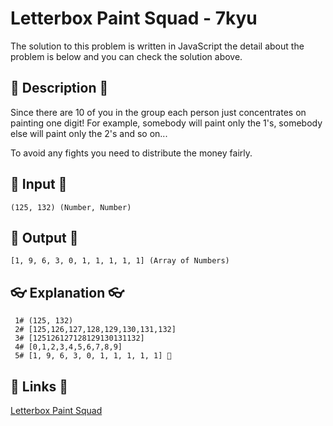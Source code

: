 # Letterbox Paint Squad - 7kyu

The solution to this problem is written in JavaScript the detail about the problem is below and you can check the solution above.

## 💬 Description 💬

Since there are 10 of you in the group each person just concentrates on painting one digit! For example, somebody will paint only the 1's, somebody else will paint only the 2's and so on...

To avoid any fights you need to distribute the money fairly.

## 🥚 Input 🥚

```
(125, 132) (Number, Number)
```

## 🐣 Output 🐣

```
[1, 9, 6, 3, 0, 1, 1, 1, 1, 1] (Array of Numbers)
```

## 👓 Explanation 👓

```
 1# (125, 132)
 2# [125,126,127,128,129,130,131,132]
 3# [125126127128129130131132]
 4# [0,1,2,3,4,5,6,7,8,9]
 5# [1, 9, 6, 3, 0, 1, 1, 1, 1, 1] 🎉
```

## 🔗 Links 🔗

[Letterbox Paint Squad](https://www.codewars.com/kata/597d75744f4190857a00008d)
